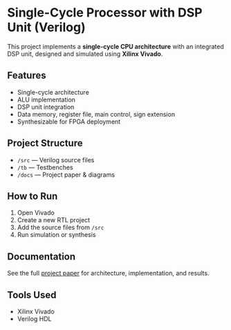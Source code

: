 # Single-Cycle Processor with DSP Unit (Verilog)

This project implements a **single-cycle CPU architecture** with an integrated DSP unit, designed and simulated using **Xilinx Vivado**.

## Features
- Single-cycle architecture
- ALU implementation
- DSP unit integration
- Data memory, register file, main control, sign extension
- Synthesizable for FPGA deployment

## Project Structure
- `/src` — Verilog source files
- `/tb` — Testbenches
- `/docs` — Project paper & diagrams

## How to Run
1. Open Vivado
2. Create a new RTL project
3. Add the source files from `/src`
4. Run simulation or synthesis

## Documentation
See the full [project paper](docs/Project_Report.pdf) for architecture, implementation, and results.

## Tools Used
- Xilinx Vivado
- Verilog HDL

